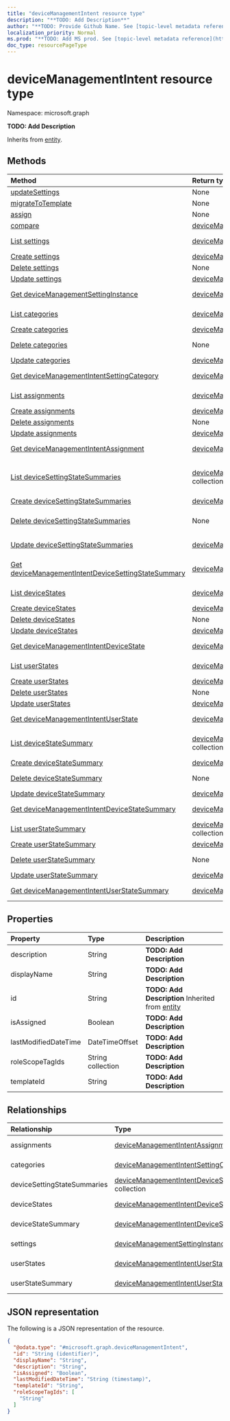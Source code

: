 ```yaml
---
title: "deviceManagementIntent resource type"
description: "**TODO: Add Description**"
author: "**TODO: Provide Github Name. See [topic-level metadata reference](https://msgo.azurewebsites.net/add/document/guidelines/metadata.html#topic-level-metadata)**"
localization_priority: Normal
ms.prod: "**TODO: Add MS prod. See [topic-level metadata reference](https://msgo.azurewebsites.net/add/document/guidelines/metadata.html#topic-level-metadata)**"
doc_type: resourcePageType
---
```


# deviceManagementIntent resource type


Namespace: microsoft.graph

**TODO: Add Description**


Inherits from [entity](../resources/entity.md).

## Methods
|Method|Return type|Description|
|:---|:---|:---|
|[updateSettings](../api/devicemanagementintent-updatesettings.md)|None|**TODO: Add Description**|
|[migrateToTemplate](../api/devicemanagementintent-migratetotemplate.md)|None|**TODO: Add Description**|
|[assign](../api/devicemanagementintent-assign.md)|None|**TODO: Add Description**|
|[compare](../api/devicemanagementintent-compare.md)|[deviceManagementSettingComparison](../resources/devicemanagementsettingcomparison.md) collection|**TODO: Add Description**|
|[List settings](../api/devicemanagementintent-list-settings.md)|[deviceManagementSettingInstance](../resources/devicemanagementsettinginstance.md) collection|Get the deviceManagementSettingInstances from the settings navigation property.|
|[Create settings](../api/devicemanagementintent-post-settings.md)|[deviceManagementSettingInstance](../resources/devicemanagementsettinginstance.md)|Create a new settings object.|
|[Delete settings](../api/devicemanagementintent-delete-settings.md)|None|Delete a [deviceManagementSettingInstance](../resources/devicemanagementsettinginstance.md) object.|
|[Update settings](../api/devicemanagementintent-update-settings.md)|[deviceManagementSettingInstance](../resources/devicemanagementsettinginstance.md)|Update the properties of a settings object.|
|[Get deviceManagementSettingInstance](../api/devicemanagementsettinginstance-get.md)|[deviceManagementSettingInstance](../resources/devicemanagementsettinginstance.md)|Read the properties and relationships of a [deviceManagementSettingInstance](../resources/devicemanagementsettinginstance.md) object.|
|[List categories](../api/devicemanagementintent-list-categories.md)|[deviceManagementIntentSettingCategory](../resources/devicemanagementintentsettingcategory.md) collection|Get the deviceManagementIntentSettingCategories from the categories navigation property.|
|[Create categories](../api/devicemanagementintent-post-categories.md)|[deviceManagementIntentSettingCategory](../resources/devicemanagementintentsettingcategory.md)|Create a new categories object.|
|[Delete categories](../api/devicemanagementintent-delete-categories.md)|None|Delete a [deviceManagementIntentSettingCategory](../resources/devicemanagementintentsettingcategory.md) object.|
|[Update categories](../api/devicemanagementintent-update-categories.md)|[deviceManagementIntentSettingCategory](../resources/devicemanagementintentsettingcategory.md)|Update the properties of a categories object.|
|[Get deviceManagementIntentSettingCategory](../api/devicemanagementintentsettingcategory-get.md)|[deviceManagementIntentSettingCategory](../resources/devicemanagementintentsettingcategory.md)|Read the properties and relationships of a [deviceManagementIntentSettingCategory](../resources/devicemanagementintentsettingcategory.md) object.|
|[List assignments](../api/devicemanagementintent-list-assignments.md)|[deviceManagementIntentAssignment](../resources/devicemanagementintentassignment.md) collection|Get the deviceManagementIntentAssignments from the assignments navigation property.|
|[Create assignments](../api/devicemanagementintent-post-assignments.md)|[deviceManagementIntentAssignment](../resources/devicemanagementintentassignment.md)|Create a new assignments object.|
|[Delete assignments](../api/devicemanagementintent-delete-assignments.md)|None|Delete an [deviceManagementIntentAssignment](../resources/devicemanagementintentassignment.md) object.|
|[Update assignments](../api/devicemanagementintent-update-assignments.md)|[deviceManagementIntentAssignment](../resources/devicemanagementintentassignment.md)|Update the properties of an assignments object.|
|[Get deviceManagementIntentAssignment](../api/devicemanagementintentassignment-get.md)|[deviceManagementIntentAssignment](../resources/devicemanagementintentassignment.md)|Read the properties and relationships of a [deviceManagementIntentAssignment](../resources/devicemanagementintentassignment.md) object.|
|[List deviceSettingStateSummaries](../api/devicemanagementintent-list-devicesettingstatesummaries.md)|[deviceManagementIntentDeviceSettingStateSummary](../resources/devicemanagementintentdevicesettingstatesummary.md) collection|Get the deviceManagementIntentDeviceSettingStateSummaries from the deviceSettingStateSummaries navigation property.|
|[Create deviceSettingStateSummaries](../api/devicemanagementintent-post-devicesettingstatesummaries.md)|[deviceManagementIntentDeviceSettingStateSummary](../resources/devicemanagementintentdevicesettingstatesummary.md)|Create a new deviceSettingStateSummaries object.|
|[Delete deviceSettingStateSummaries](../api/devicemanagementintent-delete-devicesettingstatesummaries.md)|None|Delete a [deviceManagementIntentDeviceSettingStateSummary](../resources/devicemanagementintentdevicesettingstatesummary.md) object.|
|[Update deviceSettingStateSummaries](../api/devicemanagementintent-update-devicesettingstatesummaries.md)|[deviceManagementIntentDeviceSettingStateSummary](../resources/devicemanagementintentdevicesettingstatesummary.md)|Update the properties of a deviceSettingStateSummaries object.|
|[Get deviceManagementIntentDeviceSettingStateSummary](../api/devicemanagementintentdevicesettingstatesummary-get.md)|[deviceManagementIntentDeviceSettingStateSummary](../resources/devicemanagementintentdevicesettingstatesummary.md)|Read the properties and relationships of a [deviceManagementIntentDeviceSettingStateSummary](../resources/devicemanagementintentdevicesettingstatesummary.md) object.|
|[List deviceStates](../api/devicemanagementintent-list-devicestates.md)|[deviceManagementIntentDeviceState](../resources/devicemanagementintentdevicestate.md) collection|Get the deviceManagementIntentDeviceStates from the deviceStates navigation property.|
|[Create deviceStates](../api/devicemanagementintent-post-devicestates.md)|[deviceManagementIntentDeviceState](../resources/devicemanagementintentdevicestate.md)|Create a new deviceStates object.|
|[Delete deviceStates](../api/devicemanagementintent-delete-devicestates.md)|None|Delete a [deviceManagementIntentDeviceState](../resources/devicemanagementintentdevicestate.md) object.|
|[Update deviceStates](../api/devicemanagementintent-update-devicestates.md)|[deviceManagementIntentDeviceState](../resources/devicemanagementintentdevicestate.md)|Update the properties of a deviceStates object.|
|[Get deviceManagementIntentDeviceState](../api/devicemanagementintentdevicestate-get.md)|[deviceManagementIntentDeviceState](../resources/devicemanagementintentdevicestate.md)|Read the properties and relationships of a [deviceManagementIntentDeviceState](../resources/devicemanagementintentdevicestate.md) object.|
|[List userStates](../api/devicemanagementintent-list-userstates.md)|[deviceManagementIntentUserState](../resources/devicemanagementintentuserstate.md) collection|Get the deviceManagementIntentUserStates from the userStates navigation property.|
|[Create userStates](../api/devicemanagementintent-post-userstates.md)|[deviceManagementIntentUserState](../resources/devicemanagementintentuserstate.md)|Create a new userStates object.|
|[Delete userStates](../api/devicemanagementintent-delete-userstates.md)|None|Delete a [deviceManagementIntentUserState](../resources/devicemanagementintentuserstate.md) object.|
|[Update userStates](../api/devicemanagementintent-update-userstates.md)|[deviceManagementIntentUserState](../resources/devicemanagementintentuserstate.md)|Update the properties of a userStates object.|
|[Get deviceManagementIntentUserState](../api/devicemanagementintentuserstate-get.md)|[deviceManagementIntentUserState](../resources/devicemanagementintentuserstate.md)|Read the properties and relationships of a [deviceManagementIntentUserState](../resources/devicemanagementintentuserstate.md) object.|
|[List deviceStateSummary](../api/devicemanagementintent-list-devicestatesummary.md)|[deviceManagementIntentDeviceStateSummary](../resources/devicemanagementintentdevicestatesummary.md) collection|Get the deviceManagementIntentDeviceStateSummaries from the deviceStateSummary navigation property.|
|[Create deviceStateSummary](../api/devicemanagementintent-post-devicestatesummary.md)|[deviceManagementIntentDeviceStateSummary](../resources/devicemanagementintentdevicestatesummary.md)|Create a new deviceStateSummary object.|
|[Delete deviceStateSummary](../api/devicemanagementintent-delete-devicestatesummary.md)|None|Delete a [deviceManagementIntentDeviceStateSummary](../resources/devicemanagementintentdevicestatesummary.md) object.|
|[Update deviceStateSummary](../api/devicemanagementintent-update-devicestatesummary.md)|[deviceManagementIntentDeviceStateSummary](../resources/devicemanagementintentdevicestatesummary.md)|Update the properties of a deviceStateSummary object.|
|[Get deviceManagementIntentDeviceStateSummary](../api/devicemanagementintentdevicestatesummary-get.md)|[deviceManagementIntentDeviceStateSummary](../resources/devicemanagementintentdevicestatesummary.md)|Read the properties and relationships of a [deviceManagementIntentDeviceStateSummary](../resources/devicemanagementintentdevicestatesummary.md) object.|
|[List userStateSummary](../api/devicemanagementintent-list-userstatesummary.md)|[deviceManagementIntentUserStateSummary](../resources/devicemanagementintentuserstatesummary.md) collection|Get the deviceManagementIntentUserStateSummaries from the userStateSummary navigation property.|
|[Create userStateSummary](../api/devicemanagementintent-post-userstatesummary.md)|[deviceManagementIntentUserStateSummary](../resources/devicemanagementintentuserstatesummary.md)|Create a new userStateSummary object.|
|[Delete userStateSummary](../api/devicemanagementintent-delete-userstatesummary.md)|None|Delete a [deviceManagementIntentUserStateSummary](../resources/devicemanagementintentuserstatesummary.md) object.|
|[Update userStateSummary](../api/devicemanagementintent-update-userstatesummary.md)|[deviceManagementIntentUserStateSummary](../resources/devicemanagementintentuserstatesummary.md)|Update the properties of a userStateSummary object.|
|[Get deviceManagementIntentUserStateSummary](../api/devicemanagementintentuserstatesummary-get.md)|[deviceManagementIntentUserStateSummary](../resources/devicemanagementintentuserstatesummary.md)|Read the properties and relationships of a [deviceManagementIntentUserStateSummary](../resources/devicemanagementintentuserstatesummary.md) object.|

## Properties
|Property|Type|Description|
|:---|:---|:---|
|description|String|**TODO: Add Description**|
|displayName|String|**TODO: Add Description**|
|id|String|**TODO: Add Description** Inherited from [entity](../resources/entity.md)|
|isAssigned|Boolean|**TODO: Add Description**|
|lastModifiedDateTime|DateTimeOffset|**TODO: Add Description**|
|roleScopeTagIds|String collection|**TODO: Add Description**|
|templateId|String|**TODO: Add Description**|

## Relationships
|Relationship|Type|Description|
|:---|:---|:---|
|assignments|[deviceManagementIntentAssignment](../resources/devicemanagementintentassignment.md) collection|**TODO: Add Description**|
|categories|[deviceManagementIntentSettingCategory](../resources/devicemanagementintentsettingcategory.md) collection|**TODO: Add Description**|
|deviceSettingStateSummaries|[deviceManagementIntentDeviceSettingStateSummary](../resources/devicemanagementintentdevicesettingstatesummary.md) collection|**TODO: Add Description**|
|deviceStates|[deviceManagementIntentDeviceState](../resources/devicemanagementintentdevicestate.md) collection|**TODO: Add Description**|
|deviceStateSummary|[deviceManagementIntentDeviceStateSummary](../resources/devicemanagementintentdevicestatesummary.md)|**TODO: Add Description**|
|settings|[deviceManagementSettingInstance](../resources/devicemanagementsettinginstance.md) collection|**TODO: Add Description**|
|userStates|[deviceManagementIntentUserState](../resources/devicemanagementintentuserstate.md) collection|**TODO: Add Description**|
|userStateSummary|[deviceManagementIntentUserStateSummary](../resources/devicemanagementintentuserstatesummary.md)|**TODO: Add Description**|

## JSON representation
The following is a JSON representation of the resource.
<!-- {
  "blockType": "resource",
  "keyProperty": "id",
  "@odata.type": "microsoft.graph.deviceManagementIntent",
  "baseType": "microsoft.graph.entity",
  "openType": false
}
-->
``` json
{
  "@odata.type": "#microsoft.graph.deviceManagementIntent",
  "id": "String (identifier)",
  "displayName": "String",
  "description": "String",
  "isAssigned": "Boolean",
  "lastModifiedDateTime": "String (timestamp)",
  "templateId": "String",
  "roleScopeTagIds": [
    "String"
  ]
}
```

